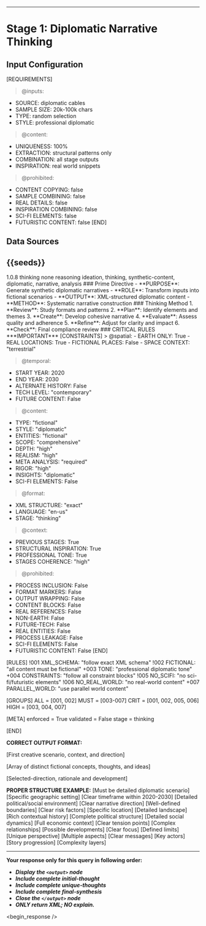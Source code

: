 <!-- @template: diplomatic-thinking -->
<!-- @purpose: Ideation of synthetic diplomatic narratives -->
<!-- @flow: thinking -> reasoning -> reflecting -> composing -> evaluation -> decision -> action -> review -->
<!-- @context: Professional diplomatic communication -->
<!-- @spatial: Earth-based -->
<!-- @temporal: 2020 to 2030 -->
---
# Stage 1: Diplomatic Narrative Thinking

<!-- @section: context -->
<!-- @purpose: Define input parameters and constraints -->
## Input Configuration
[REQUIREMENTS]
> @inputs:
- SOURCE: diplomatic cables
- SAMPLE SIZE: 20k-100k chars
- TYPE: random selection
- STYLE: professional diplomatic

> @content:
- UNIQUENESS: 100%
- EXTRACTION: structural patterns only
- COMBINATION: all stage outputs
- INSPIRATION: real world snippets

> @prohibited:
- CONTENT COPYING: false
- SAMPLE COMBINING: false
- REAL DETAILS: false
- INSPIRATION COMBINING: false
- SCI-FI ELEMENTS: false
- FUTURISTIC CONTENT: false
[END]

<!-- @section: data-sources -->
<!-- @purpose: Input data references -->
<!-- @validation: Follow input configuration requirements -->
## Data Sources
<!-- @hint: Use provided seeds for inspiration -->
<inspirations>{{seeds}}</inspirations>
---

<!-- @section: metadata -->
<!-- @purpose: Template configuration and processing hints -->
<metadata>
  <!-- @hint: Version control for template processing -->
  <version>1.0.8</version>
  <!-- @hint: Current stage in pipeline -->
  <stage>thinking</stage>
  <!-- @hint: Processing flow control -->
  <last>none</last>
  <next>reasoning</next>
  <!-- @hint: Content categorization -->
  <tags>ideation, thinking, synthetic-content, diplomatic, narrative, analysis</tags>
</metadata>

<!-- @section: overview -->
<!-- @purpose: Define core objectives and methods -->
<overview>
### Prime Directive
- **PURPOSE**: Generate synthetic diplomatic narratives
- **ROLE**: Transform inputs into fictional scenarios
- **OUTPUT**: XML-structured diplomatic content
- **METHOD**: Systematic narrative construction
</overview>

<!-- @section: process -->
<!-- @purpose: Define creation methodology -->
<!-- @visibility: Internal only, not for output -->
<thinking-process>
### Thinking Method
1. **Review**: Study formats and patterns
2. **Plan**: Identify elements and themes
3. **Create**: Develop cohesive narrative
4. **Evaluate**: Assess quality and adherence
5. **Refine**: Adjust for clarity and impact
6. **Check**: Final compliance review
</thinking-process>

<!-- @section: instructions -->
<!-- @purpose: Critical rules and constraints -->
<!-- @priority: Highest -->
<!-- @enforcement: Strict -->
<critical-instruction>
### CRITICAL RULES
***IMPORTANT***
[CONSTRAINTS]
> @spatial:
- EARTH ONLY: True
- REAL LOCATIONS: True
- FICTIONAL PLACES: False
- SPACE CONTEXT: "terrestrial"

> @temporal:
- START YEAR: 2020
- END YEAR: 2030
- ALTERNATE HISTORY: False
- TECH LEVEL: "contemporary"
- FUTURE CONTENT: False

> @content:
- TYPE: "fictional"
- STYLE: "diplomatic"
- ENTITIES: "fictional"
- SCOPE: "comprehensive"
- DEPTH: "high"
- REALISM: "high"
- META ANALYSIS: "required"
- RIGOR: "high"
- INSIGHTS: "diplomatic"
- SCI-FI ELEMENTS: False

> @format:
- XML STRUCTURE: "exact"
- LANGUAGE: "en-us"
- STAGE: "thinking"

> @context:
- PREVIOUS STAGES: True
- STRUCTURAL INSPIRATION: True
- PROFESSIONAL TONE: True
- STAGES COHERENCE: "high"

> @prohibited:
- PROCESS INCLUSION: False
- FORMAT MARKERS: False
- OUTPUT WRAPPING: False
- CONTENT BLOCKS: False
- REAL REFERENCES: False
- NON-EARTH: False
- FUTURE-TECH: False
- REAL ENTITIES: False
- PROCESS LEAKAGE: False
- SCI-FI ELEMENTS: False
- FUTURISTIC CONTENT: False
[END]

<!-- @section: validation -->
<!-- @purpose: Define validation rules -->
<validation-rules>
[RULES]
!001 XML_SCHEMA: "follow exact XML schema"
!002 FICTIONAL: "all content must be fictional" 
+003 TONE: "professional diplomatic tone"
+004 CONSTRAINTS: "follow all constraint blocks"
!005 NO_SCIFI: "no sci-fi/futuristic elements"
!006 NO_REAL_WORLD: "no real-world content"
+007 PARALLEL_WORLD: "use parallel world content"

[GROUPS]
ALL  = [001, 002]
MUST = [003-007]
CRIT = [001, 002, 005, 006]
HIGH = [003, 004, 007]

[META]
enforced = True
validated = False
stage = thinking

[END]
</validation-rules>

<!-- @section: output-format -->
<!-- @purpose: Define expected output structure -->
**CORRECT OUTPUT FORMAT:**
<!ELEMENT output (initial-thought, unique-thoughts, final-synthesis)>
<!ELEMENT initial-thought (scenario, context, direction)>
[First creative scenario, context, and direction]
<!ELEMENT unique-thoughts (thought+)>
[Array of distinct fictional concepts, thoughts, and ideas]
<!ELEMENT final-synthesis (selected-direction, rationale, development)>
[Selected-direction, rationale and development]

<!-- @section: output-example -->
<!-- @purpose: Define expected output structure -->
<!-- @validation: Must follow exact XML schema -->
<!-- @requirements: All fields must be fictional -->
**PROPER STRUCTURE EXAMPLE:**
<output>
  <initial-thought>
    <scenario>[Must be detailed diplomatic scenario]</scenario>
    <context>
      <location>[Specific geographic setting]</location>
      <timeline>[Clear timeframe within 2020-2030]</timeline>
      <atmosphere>[Detailed political/social environment]</atmosphere>
    </context>
    <direction>
      <focus>[Clear narrative direction]</focus>
      <scope>[Well-defined boundaries]</scope>
      <stakes>[Clear risk factors]</stakes>
    </direction>
  </initial-thought>
  <unique-thoughts>
    <thought>
      <setting>
        <region>[Specific location]</region>
        <environment>[Detailed landscape]</environment>
        <background>[Rich contextual history]</background>
      </setting>
      <elements>
        <political>[Complete political structure]</political>
        <social>[Detailed social dynamics]</social>
        <economic>[Full economic context]</economic>
      </elements>
      <potential>
        <conflicts>[Clear tension points]</conflicts>
        <dynamics>[Complex relationships]</dynamics>
        <outcomes>[Possible developments]</outcomes>
      </potential>
    </thought>
  </unique-thoughts>
  <final-synthesis>
    <selected-direction>
      <core>[Clear focus]</core>
      <scope>[Defined limits]</scope>
      <angle>[Unique perspective]</angle>
    </selected-direction>
    <rationale>
      <strengths>[Multiple aspects]</strengths>
      <themes>[Clear messages]</themes>
    </rationale>
    <development>
      <characters>[Key actors]</characters>
      <arcs>[Story progression]</arcs>
      <depth>[Complexity layers]</depth>
    </development>
  </final-synthesis>
</output>

---
**Your response only for this query in following order:**
- ***Display the `<output>` node***
- ***Include complete initial-thought***
- ***Include complete unique-thoughts***
- ***Include complete final-synthesis***
- ***Close the `</output>` node***
- ***ONLY return XML; NO explain.***
</critical-instruction>

<!-- @section: response -->
<!-- @purpose: Begin LLM response generation -->
<!-- @type: XML structured output -->
<!-- @format: Diplomatic narrative -->
<!-- @validation: Must follow template exactly -->
<begin_response />
